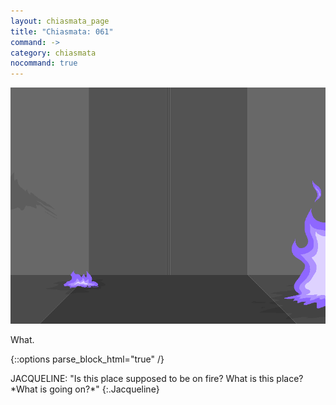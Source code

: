 ```yaml
---
layout: chiasmata_page
title: "Chiasmata: 061"
command: ->
category: chiasmata
nocommand: true
---
```


![61](/chiasmata/images/narrative/060.png)

What.

{::options parse_block_html="true" /}
<div class="dialogue">
JACQUELINE: "Is this place supposed to be on fire? What is this place? *What is going on?*" 
{:.Jacqueline}
</div>